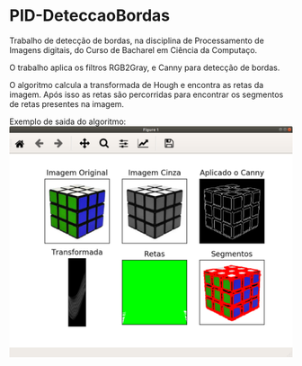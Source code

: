 # PID-DeteccaoBordas

Trabalho de detecção de bordas, na disciplina de Processamento de Imagens digitais, do Curso de Bacharel em Ciência da Computaço. 

O trabalho aplica os filtros RGB2Gray, e Canny para detecção de bordas. 

O algoritmo calcula a transformada de Hough e encontra as retas da imagem. Após isso as retas são percorridas para encontrar os segmentos de retas presentes na imagem. 

Exemplo de saida do algoritmo: 
![Resultado](https://raw.githubusercontent.com/Leonerd42/PID-DeteccaoBordas/master/Resultado%203.png)

